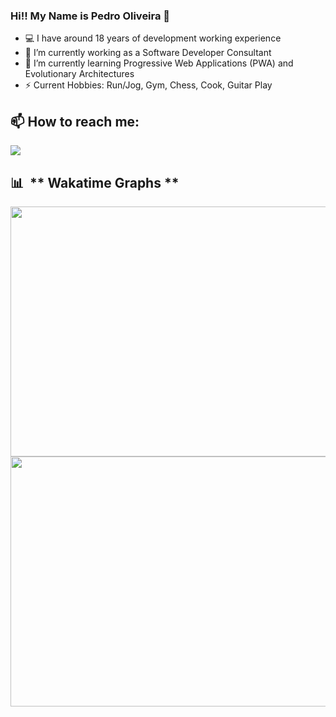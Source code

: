 <!--
![pedrotoliveira/pedrotoliveira](https://github.com/pedrotoliveira/halfrost/blob/master/icons/header_.png?raw=true)
-->

### Hi!! My Name is Pedro Oliveira 👋
<!--
**pedrotoliveira/pedrotoliveira** is a ✨ _special_ ✨ repository because its `README.md` (this file) appears on your GitHub profile.

Here are some ideas to get you started:

- 🔭 I’m currently working on ...
- 🌱 I’m currently learning ...
- 👯 I’m looking to collaborate on ...
- 🤔 I’m looking for help with ...
- 💬 Ask me about ...
- 😄 Pronouns: ...
- ⚡ Fun fact: ...
-->

- 💻 I have around 18 years of development working experience
- 💼 I’m currently working as a Software Developer Consultant
- 🌱 I’m currently learning Progressive Web Applications (PWA) and Evolutionary Architectures
- ⚡ Current Hobbies: Run/Jog, Gym, Chess, Cook, Guitar Play
## 📫 How to reach me:

<a alt="My LinkedIn" href= "https://www.linkedin.com/in/pedrotoliveira/">
  <img src="https://img.icons8.com/nolan/64/linkedin.png">
</a>

## 📊 &nbsp;** Wakatime Graphs **
<a href="https://wakatime.com">
  <img src="https://wakatime.com/share/@pedrotoliveira/b2d3426d-67b1-407f-bfc9-2bd4aae10d21.png"
       width="600" 
       height="400"/>
</a>
<a href="https://wakatime.com">
  <img src="https://wakatime.com/share/@pedrotoliveira/8e99b57a-75e7-4891-991f-cf8787852033.png" 
       width="600" 
       height="400"/>
</a>
